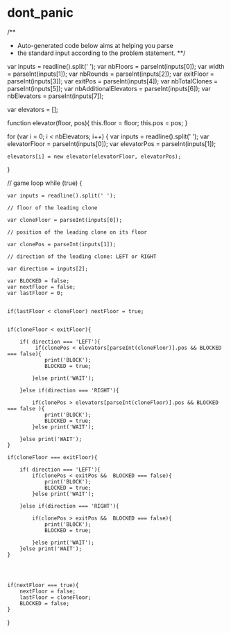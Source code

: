 # dont_panic

/**
 * Auto-generated code below aims at helping you parse
 * the standard input according to the problem statement.
 **/

var inputs = readline().split(' ');
var nbFloors = parseInt(inputs[0]);
var width = parseInt(inputs[1]);
var nbRounds = parseInt(inputs[2]);
var exitFloor = parseInt(inputs[3]); 
var exitPos = parseInt(inputs[4]);
var nbTotalClones = parseInt(inputs[5]); 
var nbAdditionalElevators = parseInt(inputs[6]); 
var nbElevators = parseInt(inputs[7]); 

var elevators = [];

function elevator(floor, pos){
    this.floor = floor;
    this.pos = pos;
}

for (var i = 0; i < nbElevators; i++) {
    var inputs = readline().split(' ');
    var elevatorFloor = parseInt(inputs[0]); 
    var elevatorPos = parseInt(inputs[1]); 
    
    elevators[i] = new elevator(elevatorFloor, elevatorPos);
    
}


// game loop
while (true) {

    var inputs = readline().split(' ');
    
    // floor of the leading clone
    
    var cloneFloor = parseInt(inputs[0]); 
    
    // position of the leading clone on its floor
    
    var clonePos = parseInt(inputs[1]); 
    
    // direction of the leading clone: LEFT or RIGHT
    
    var direction = inputs[2]; 
    
    var BLOCKED = false;
    var nextFloor = false;
    var lastFloor = 0;
    
    
    if(lastFloor < cloneFloor) nextFloor = true;

                    
    if(cloneFloor < exitFloor){  
        
        if( direction === 'LEFT'){
             if(clonePos < elevators[parseInt(cloneFloor)].pos && BLOCKED === false){
                print('BLOCK');   
                BLOCKED = true;
                
            }else print('WAIT');
            
        }else if(direction === 'RIGHT'){
            
            if(clonePos > elevators[parseInt(cloneFloor)].pos && BLOCKED === false ){
                print('BLOCK');   
                BLOCKED = true;
            }else print('WAIT');
           
        }else print('WAIT');    
    }
    
    if(cloneFloor === exitFloor){
        
        if( direction === 'LEFT'){
            if(clonePos < exitPos &&  BLOCKED === false){
                print('BLOCK');  
                BLOCKED = true;
            }else print('WAIT');
            
        }else if(direction === 'RIGHT'){
            
            if(clonePos > exitPos &&  BLOCKED === false){
                print('BLOCK'); 
                BLOCKED = true;
                
            }else print('WAIT');
        }else print('WAIT');
    }
    
     
        
            
    if(nextFloor === true){
        nextFloor = false;
        lastFloor = cloneFloor;
        BLOCKED = false;
    }
     
    
}
